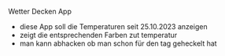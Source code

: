Wetter Decken App

- diese App soll die Temperaturen seit 25.10.2023 anzeigen
- zeigt die entsprechenden Farben zut temperatur
- man kann abhacken ob man schon für den tag geheckelt hat
